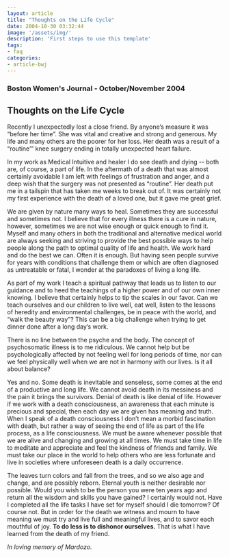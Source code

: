 ```yaml
---
layout: article
title: "Thoughts on the Life Cycle"
date: 2004-10-30 03:32:44
image: '/assets/img/'
description: 'First steps to use this template'
tags:
- faq
categories:
- article-bwj
---  
```

  

### Boston Women's Journal - October/November 2004
 

## Thoughts on the Life Cycle

Recently I unexpectedly lost a close friend. By anyone’s measure it was “before her time”. She was vital and creative and strong and generous. My life and many others are the poorer for her loss. Her death was a result of a “routine’” knee surgery ending in totally unexpected heart failure.

In my work as Medical Intuitive and healer I do see death and dying -- both are, of course, a part of life. In the aftermath of a death that was almost certainly avoidable I am left with feelings of frustration and anger, and a deep wish that the surgery was not presented as “routine”. Her death put me in a tailspin that has taken me weeks to break out of. It was certainly not my first experience with the death of a loved one, but it gave me great grief.

We are given by nature many ways to heal. Sometimes they are successful and sometimes not. I believe that for every illness there is a cure in nature, however, sometimes we are not wise enough or quick enough to find it. Myself and many others in both the traditional and alternative medical world are always seeking and striving to provide the best possible ways to help people along the path to optimal quality of life and health. We work hard and do the best we can. Often it is enough. But having seen people survive for years with conditions that challenge them or which are often diagnosed as untreatable or fatal, I wonder at the paradoxes of living a long life.

As part of my work I teach a spiritual pathway that leads us to listen to our guidance and to heed the teachings of a higher power and of our own inner knowing. I believe that certainly helps to tip the scales in our favor. Can we teach ourselves and our children to live well, eat well, listen to the lessons of heredity and environmental challenges, be in peace with the world, and “walk the beauty way”? This can be a big challenge when trying to get dinner done after a long day’s work.

There is no line between the psyche and the body. The concept of psychosomatic illness is to me ridiculous. We cannot help but be psychologically affected by not feeling well for long periods of time, nor can we feel physically well when we are not in harmony with our lives. Is it all about balance?

Yes and no. Some death is inevitable and senseless, some comes at the end of a productive and long life. We cannot avoid death in its messiness and the pain it brings the survivors. Denial of death is like denial of life. However if we work with a death consciousness, an awareness that each minute is precious and special, then each day we are given has meaning and truth. When I speak of a death consciousness I don’t mean a morbid fascination with death, but rather a way of seeing the end of life as part of the life process, as a life consciousness. We must be aware whenever possible that we are alive and changing and growing at all times. We must take time in life to meditate and appreciate and feel the kindness of friends and family. We must take our place in the world to help others who are less fortunate and live in societies where unforeseen death is a daily occurrence.

The leaves turn colors and fall from the trees, and so we also age and change, and are possibly reborn. Eternal youth is neither desirable nor possible. Would you wish to be the person you were ten years ago and return all the wisdom and skills you have gained? I certainly would not. Have I completed all the life tasks I have set for myself should I die tomorrow? Of course not. But in order for the death we witness and mourn to have meaning we must try and live full and meaningful lives, and to savor each mouthful of joy. **To do less is to dishonor ourselves.** That is what I have learned from the death of my friend.

*In loving memory of Mardozo.*